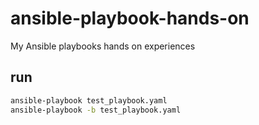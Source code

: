 # ansible-playbook-hands-on
My Ansible playbooks hands on experiences

## run

```bash
ansible-playbook test_playbook.yaml
ansible-playbook -b test_playbook.yaml 
```